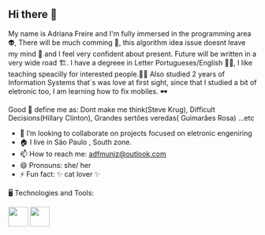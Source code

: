 ## Hi there 👋
 My name is Adriana Freire and I'm fully immersed in the programming area :alien:, There will be much comming 🔮, this algorithm idea issue doesnt leave my mind 🧮 and I feel very confident about present. Future will be written in a very wide road 🏗️.  I have a degreee in Letter Portugueses/English 🧑‍🏫, I like teaching speacilly for interested people.🧑‍🎓
 Also studied 2 years of Information Systems that´s was love at first sight, since that I studied a bit of eletronic too, I am learning how to fix mobiles. 🕶️

 Good :book: define me as: Dont make me think(Steve Krug), Difficult Decisions(Hillary Clinton), Grandes sertões veredas( Guimarães Rosa) ...etc

 


- 👯 I’m looking to collaborate on projects focused on eletronic engeniring
- 🏠 I live in São Paulo , South zone.
- 📫 How to reach me: adfmuniz@outlook.com
- 😄 Pronouns: she/ her
- ⚡ Fun fact: ✨ cat lover ✨

🖥️ Technologies and Tools:

 <img src="https://cdn.jsdelivr.net/gh/devicons/devicon@latest/icons/git/git-original.svg" width="40" height="40" /> 
            <img src="https://cdn.jsdelivr.net/gh/devicons/devicon@latest/icons/javascript/javascript-original.svg" width="40" height="40" />
          
          
          
          
  
